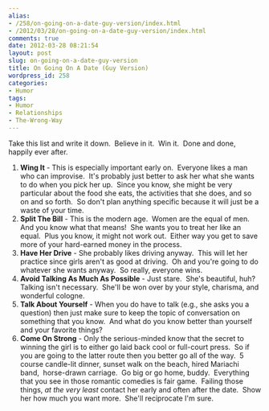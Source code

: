 ```yaml
---
alias:
- /258/on-going-on-a-date-guy-version/index.html
- /2012/03/28/on-going-on-a-date-guy-version/index.html
comments: true
date: 2012-03-28 08:21:54
layout: post
slug: on-going-on-a-date-guy-version
title: On Going On A Date (Guy Version)
wordpress_id: 258
categories:
- Humor
tags:
- Humor
- Relationships
- The-Wrong-Way
---
```


Take this list and write it down.  Believe in it.  Win it.  Done and done, happily ever after.

  1. **Wing It** - This is especially important early on.  Everyone likes a man who can improvise.  It's probably just better to ask her what she wants to do when you pick her up.  Since you know, she might be very particular about the food she eats, the activities that she does, and so on and so forth.  So don't plan anything specific because it will just be a waste of your time.
  2. **Split The Bill** - This is the modern age.  Women are the equal of men.  And you know what that means!  She wants you to treat her like an equal.  Plus you know, it might not work out.  Either way you get to save more of your hard-earned money in the process.
  3. **Have Her Drive** - She probably likes driving anyway.  This will let her practice since girls aren't as good at driving.  Oh and you're going to do whatever she wants anyway.  So really, everyone wins.
  4. **Avoid Talking As Much As Possible** - Just stare.  She's beautiful, huh?  Talking isn't necessary.  She'll be won over by your style, charisma, and wonderful cologne.
  5. **Talk About Yourself** - When you do have to talk (e.g., she asks you a question) then just make sure to keep the topic of conversation on something that you know.  And what do you know better than yourself and your favorite things?
  6. **Come On Strong** - Only the serious-minded know that the secret to winning the girl is to either go laid back cool or full-court press.  So if you are going to the latter route then you better go all of the way.  5 course candle-lit dinner, sunset walk on the beach, hired Mariachi band,  horse-drawn carriage.  Go big or go home, buddy.  Everything that you see in those romantic comedies is fair game.  Failing those things, _at the very least_ contact her early and often after the date.  Show her how much you want more.  She'll reciprocate I'm sure.
